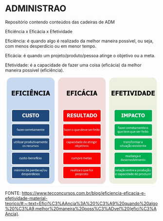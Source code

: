 # ADMINISTRAO
Repositório contendo conteúdos das cadeiras de ADM

Eficiência x Eficácia x Efetividade

Eficiência: é quando algo é realizado da melhor maneira possível, ou seja, com menos desperdício ou em menor tempo.

Eficácia: é quando um projeto/produto/pessoa atinge o objetivo ou a meta.

Efetividade: é a capacidade de fazer uma coisa (eficácia) da melhor maneira possível (eficiência).

<img src=".assets/img.jpg">


FONTE: https://www.tecconcursos.com.br/blog/eficiencia-eficacia-e-efetividade-material-teorico/#:~:text=Efici%C3%AAncia%3A%20%C3%A9%20quando%20algo%20%C3%A9,melhor%20maneira%20poss%C3%ADvel%20(efici%C3%AAncia).
